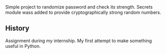 <snippet>
 <content><![CDATA[
 # ${1:Password_Generator}
 
 Simple project to randomize password and check its strength.
 Secrets module wass added to provide cryptographically strong random numbers.
 
 
 
 ## History
 
 Assignment during my internship. My first attempt to make something useful in Python. 
